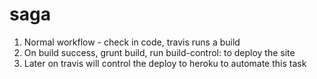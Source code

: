 saga
====

1. Normal workflow - check in code, travis runs a build
2. On build success, grunt build, run build-control:<heroku> to deploy the site
3. Later on travis will control the deploy to heroku to automate this task